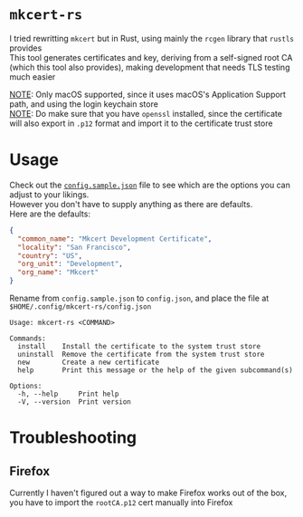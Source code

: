 # `mkcert-rs`
I tried rewritting `mkcert` but in Rust, using mainly the `rcgen` library that `rustls` provides <br>
This tool generates certificates and key, deriving from a self-signed root CA (which this tool also provides), making development that needs TLS testing much easier

<u>NOTE</u>: Only macOS supported, since it uses macOS's Application Support path, and using the login keychain store<br>
<u>NOTE</u>: Do make sure that you have `openssl` installed, since the certificate will also export in `.p12` format and import it to the certificate trust store

# Usage

Check out the [`config.sample.json`](./config.sample.json) file to see which are the options you can adjust to your likings. <br>
However you don't have to supply anything as there are defaults. <br>
Here are the defaults:
```json
{
  "common_name": "Mkcert Development Certificate",
  "locality": "San Francisco",
  "country": "US",
  "org_unit": "Development",
  "org_name": "Mkcert"
}
```
Rename from `config.sample.json` to `config.json`, and place the file at `$HOME/.config/mkcert-rs/config.json`<br>


```
Usage: mkcert-rs <COMMAND>

Commands:
  install    Install the certificate to the system trust store
  uninstall  Remove the certificate from the system trust store
  new        Create a new certificate
  help       Print this message or the help of the given subcommand(s)

Options:
  -h, --help     Print help
  -V, --version  Print version
```

# Troubleshooting
## Firefox
Currently I haven't figured out a way to make Firefox works out of the box, you have to import the `rootCA.p12` cert manually into Firefox<br>
